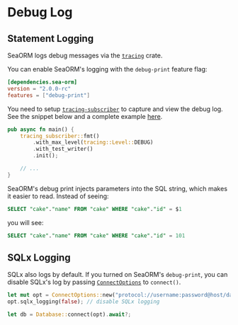 # Debug Log

## Statement Logging

SeaORM logs debug messages via the [`tracing`](https://crates.io/crates/tracing) crate.

You can enable SeaORM's logging with the `debug-print` feature flag:

```toml
[dependencies.sea-orm]
version = "2.0.0-rc"
features = ["debug-print"]
```

You need to setup [`tracing-subscriber`](https://crates.io/crates/tracing-subscriber) to capture and view the debug log. See the snippet below and a complete example [here](https://github.com/SeaQL/sea-orm/blob/master/examples/actix_example/src/main.rs).

```rust
pub async fn main() {
    tracing_subscriber::fmt()
        .with_max_level(tracing::Level::DEBUG)
        .with_test_writer()
        .init();

    // ...
}
```

SeaORM's debug print injects parameters into the SQL string, which makes it easier to read. Instead of seeing:

```sql
SELECT "cake"."name" FROM "cake" WHERE "cake"."id" = $1
```

you will see:

```sql
SELECT "cake"."name" FROM "cake" WHERE "cake"."id" = 101
```

## SQLx Logging

SQLx also logs by default. If you turned on SeaORM's `debug-print`, you can disable SQLx's log by passing [`ConnectOptions`](https://docs.rs/sea-orm/*/sea_orm/struct.ConnectOptions.html) to `connect()`.

```rust
let mut opt = ConnectOptions::new("protocol://username:password@host/database".to_owned());
opt.sqlx_logging(false); // disable SQLx logging

let db = Database::connect(opt).await?;
```
